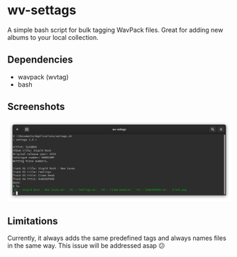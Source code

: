 # wv-settags
A simple bash script for bulk tagging WavPack files. Great for adding new albums to your local collection.

## Dependencies
* wavpack (wvtag)
* bash

## Screenshots
![screenshot](screenshot.png)

## Limitations
Currently, it always adds the same predefined tags and always names files in the same way. This issue will be addressed asap 😕

